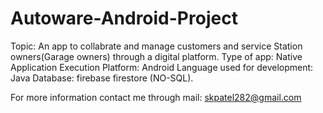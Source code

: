 # Autoware-Android-Project
Topic: An app to collabrate and manage customers and service Station owners(Garage owners) through a digital platform.
Type of app: Native Application
Execution Platform: Android
Language used for development: Java
Database: firebase firestore (NO-SQL).

For more information contact me through mail: skpatel282@gmail.com
